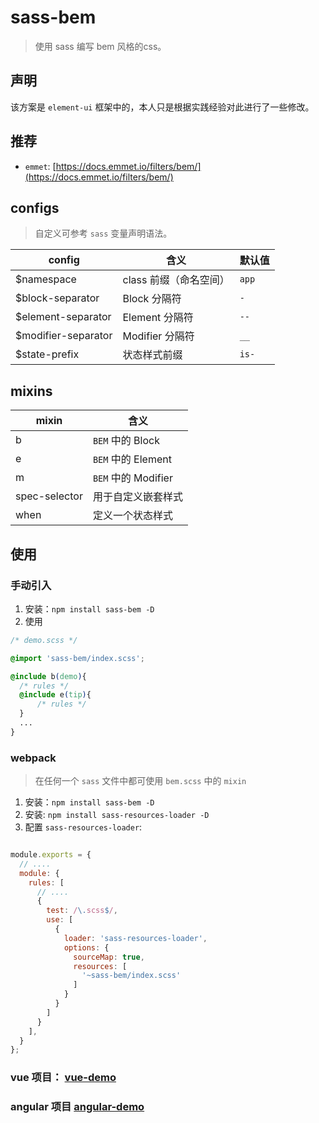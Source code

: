 # sass-bem

> 使用 sass 编写 bem 风格的css。

## 声明

该方案是 `element-ui` 框架中的，本人只是根据实践经验对此进行了一些修改。

## 推荐

+ `emmet`: [https://docs.emmet.io/filters/bem/](https://docs.emmet.io/filters/bem/)

## configs

> 自定义可参考 `sass` 变量声明语法。

| config              | 含义                   | 默认值 |
| ------------------- | ---------------------- | ------ |
| $namespace          | class 前缀（命名空间） | `app`  |
| $block-separator    | Block 分隔符           | `-`    |
| $element-separator  | Element 分隔符         | `--`   |
| $modifier-separator | Modifier 分隔符        | `__`   |
| $state-prefix       | 状态样式前缀           | `is-`  |


## mixins

| mixin         | 含义                |
| ------------- | ------------------- |
| b             | `BEM` 中的 Block    |
| e             | `BEM` 中的 Element  |
| m             | `BEM` 中的 Modifier |
| spec-selector | 用于自定义嵌套样式  |
| when          | 定义一个状态样式    |


## 使用

### 手动引入

1. 安装：`npm install sass-bem -D`
2. 使用

```css
/* demo.scss */

@import 'sass-bem/index.scss';

@include b(demo){
  /* rules */
  @include e(tip){
      /* rules */
  }
  ...
}


```

### webpack

> 在任何一个 `sass` 文件中都可使用 `bem.scss` 中的 `mixin`

1. 安装：`npm install sass-bem -D`
2. 安装: `npm install sass-resources-loader -D`
3. 配置 `sass-resources-loader`:

```js

module.exports = {
  // ....
  module: {
    rules: [
      // ....
      {
        test: /\.scss$/,
        use: [
          {
            loader: 'sass-resources-loader',
            options: {
              sourceMap: true,
              resources: [
                '~sass-bem/index.scss'
              ]
            }
          }
        ]
      }
    ],
  }
};

```

### vue 项目： [vue-demo](./demos/vue-demo)

### angular 项目 [angular-demo](./demos/ng-demo)
